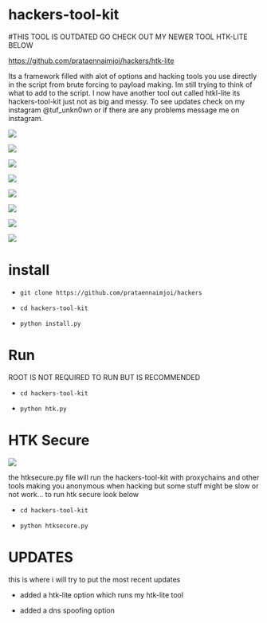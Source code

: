 # hackers-tool-kit



#THIS TOOL IS OUTDATED GO CHECK OUT MY NEWER TOOL HTK-LITE BELOW


https://github.com/prataennaimjoi/hackers/htk-lite



Its a framework filled with alot of options and hacking tools you use directly in the script from brute forcing to payload making. Im still trying to think of what to add to the script. I now have another tool out called htkl-lite its hackers-tool-kit just not as big and messy. To see updates check on my instagram @tuf_unkn0wn or if there are any problems message me on instagram.

![](tools/screenshot1.png)

![](tools/screenshot2.png)

![](tools/screenshot3.png)

![](tools/screenshot3.5.png)

![](tools/screenshot4.png)

![](tools/screenshot5.png)

![](tools/screenshot6.png)

![](tools/screenshot7.png)
# install

* `git clone https://github.com/prataennaimjoi/hackers`

* `cd hackers-tool-kit`

* `python install.py`

# Run

ROOT IS NOT REQUIRED TO RUN BUT IS RECOMMENDED

* `cd hackers-tool-kit`

* `python htk.py`

# HTK Secure

![](tools/screenshot4.png)

the htksecure.py file will run the hackers-tool-kit with proxychains and other tools making you anonymous when hacking but some stuff might be slow or not work... to run htk secure look below

* `cd hackers-tool-kit`

* `python htksecure.py`

# UPDATES
this is where i will try to put the most recent updates


* added a htk-lite option which runs my htk-lite tool


* added a dns spoofing option
